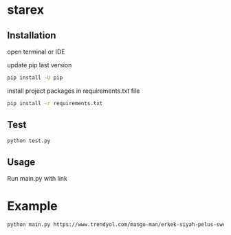 # starex

## Installation

open terminal or IDE

update pip last version

```bash
pip install -U pip
```

install project packages in requirements.txt file

```bash
pip install -r requirements.txt 
```

## Test

```bash
python test.py
```

## Usage

Run main.py with link

# Example
```bash
python main.py https://www.trendyol.com/mango-man/erkek-siyah-pelus-sweatshirt-p-47319745\?boutiqueId\=554664\&merchantId\=104723
```

